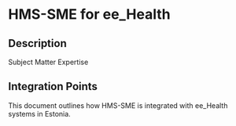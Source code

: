 # HMS-SME for ee_Health

## Description

Subject Matter Expertise

## Integration Points

This document outlines how HMS-SME is integrated with ee_Health systems in Estonia.
